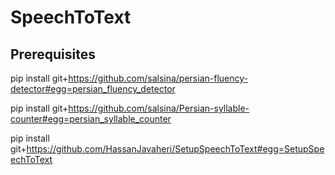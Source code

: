 # SpeechToText

## Prerequisites
pip install git+https://github.com/salsina/persian-fluency-detector#egg=persian_fluency_detector

pip install git+https://github.com/salsina/Persian-syllable-counter#egg=persian_syllable_counter

pip install git+https://github.com/HassanJavaheri/SetupSpeechToText#egg=SetupSpeechToText
